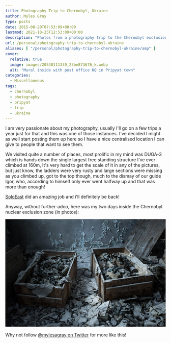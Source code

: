 ```yaml
---
title: Photography Trip to Chernobyl, Ukraine
author: Myles Gray
type: posts
date: 2015-08-20T07:53:09+00:00
lastmod: 2021-10-25T12:53:09+00:00
description: "Photos from a photography trip to the Chernobyl exclusion zone"
url: /personal/photography-trip-to-chernobyl-ukraine
aliases: [ "/personal/photography-trip-to-chernobyl-ukraine/amp" ]
cover:
  relative: true
  image: images/20530111339_25be873676_k.webp
  alt: "Mural inside with post office HQ in Pripyat town"
categories:
  - Miscellaneous
tags:
  - chernobyl
  - photography
  - pripyat
  - trip
  - ukraine
---
```


I am very passionate about my photography, usually I'll go on a few trips a year just for that and this was one of those instances. I've decided I might as well start posting them up here so I have a nice centralised location I can give to people that want to see them.

We visited quite a number of places, most prolific in my mind was DUGA-3 which is hands down the single largest free standing structure I've ever climbed at 160m, It's very hard to get the scale of it in any of the pictures, but just know, the ladders were very rusty and large sections were missing as you climbed up, got to the top though, much to the dismay of our guide Igor, who, according to himself only ever went halfway up and that was more than enough!

[SoloEast][1] did an amazing job and i'll definitely be back!

Anyway, without further-adoo, here was my two days inside the Chernobyl nuclear exclusion zone (in photos):

[![Gas masks inside Pripyat school][3]][4]

Why not follow [@mylesagray on Twitter][2] for more like this!

 [1]: http://tourkiev.com/twoday/
 [2]: https://twitter.com/mylesagray
 [3]: images/8983d1d94159794b806b0de9250d3c56.jpeg
 [4]: https://adobe.ly/2x4PTAk